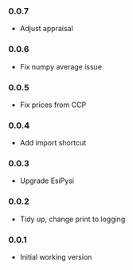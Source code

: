 ### 0.0.7

- Adjust appraisal

### 0.0.6

- Fix numpy average issue

### 0.0.5

- Fix prices from CCP

### 0.0.4

- Add import shortcut

### 0.0.3

- Upgrade EsiPysi

### 0.0.2

- Tidy up, change print to logging

### 0.0.1

- Initial working version